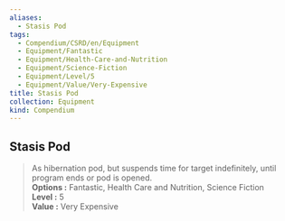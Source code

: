 ```yaml
---
aliases:
  - Stasis Pod
tags:
  - Compendium/CSRD/en/Equipment
  - Equipment/Fantastic
  - Equipment/Health-Care-and-Nutrition
  - Equipment/Science-Fiction
  - Equipment/Level/5
  - Equipment/Value/Very-Expensive
title: Stasis Pod
collection: Equipment
kind: Compendium
---
```

## Stasis Pod  
  
>As hibernation pod, but suspends time for target indefinitely, until program ends or pod is opened.  
> **Options :** Fantastic, Health Care and Nutrition, Science Fiction  
> **Level :** 5  
> **Value :** Very Expensive